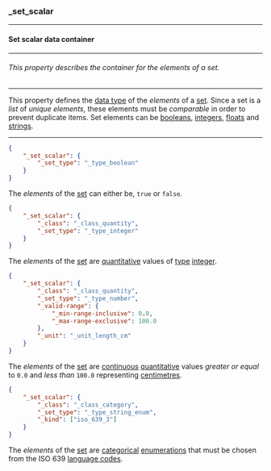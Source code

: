 ### _set_scalar



------
#### Set scalar data container



------
###### This property describes the container for the elements of a set.



------
This property defines the [data type](_set_type.md) of the *elements* of a [set](_set.md). Since a set is a *list* of *unique elements*, these elements must be *comparable* in order to prevent duplicate items. Set elements can be [booleans](_type_boolean.md), [integers](_type_integer.md), [floats](_type_number.md) and [strings](_type_string.md).



------
```json
{
	"_set_scalar": {
		"_set_type": "_type_boolean"
	}
}
```
The *elements* of the [set](_set.md) can either be, `true` or `false`.




```json
{
	"_set_scalar": {
		"_class": "_class_quantity",
		"_set_type": "_type_integer"
	}
}
```
The *elements* of the [set](_set.md) are [quantitative](_class_quantity.md) values of [type](_set_type.md) [integer](_type_integer.md).




```json
{
	"_set_scalar": {
		"_class": "_class_quantity",
		"_set_type": "_type_number",
		"_valid-range": {
			"_min-range-inclusive": 0.0,
			"_max-range-exclusive": 100.0
		},
		"_unit": "_unit_length_cm"
	}
}
```
The *elements* of the [set](_set.md) are [continuous](_type_number.md) [quantitative](_class_quantity.md) values *greater or equal* to `0.0` and *less than* `100.0` representing [centimetres](_unit_length_cm.md).




```json
{
	"_set_scalar": {
		"_class": "_class_category",
		"_set_type": "_type_string_enum",
		"_kind": ["iso_639_3"]
	}
}
```
The *elements* of the [set](_set.md) are [categorical](_class_category.md) [enumerations](_type_string_enum.md) that must be chosen from the ISO 639 [language codes](iso_639_3.md).